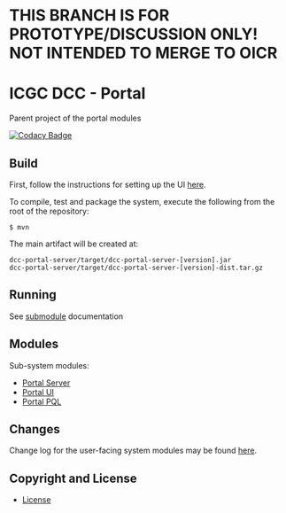 # THIS BRANCH IS FOR PROTOTYPE/DISCUSSION ONLY! NOT INTENDED TO MERGE TO OICR

# ICGC DCC - Portal

Parent project of the portal modules

[![Codacy Badge](https://api.codacy.com/project/badge/Grade/29bb5857a70d4861b46cbcc94d569009)](https://www.codacy.com/app/icgc-dcc/dcc-portal?utm_source=github.com&amp;utm_medium=referral&amp;utm_content=icgc-dcc/dcc-portal&amp;utm_campaign=Badge_Grade)

## Build

First, follow the instructions for setting up the UI [here](dcc-portal-ui/README.md#setup).

To compile, test and package the system, execute the following from the root of the repository:

```shell
$ mvn
```

The main artifact will be created at:

```shell
dcc-portal-server/target/dcc-portal-server-[version].jar
dcc-portal-server/target/dcc-portal-server-[version]-dist.tar.gz
```

## Running

See [submodule](#modules) documentation

## Modules

Sub-system modules:

- [Portal Server](dcc-portal-server/README.md)
- [Portal UI](dcc-portal-ui/README.md)
- [Portal PQL](dcc-portal-pql/README.md)

## Changes

Change log for the user-facing system modules may be found [here](CHANGES.md).

## Copyright and License

* [License](LICENSE.md)
